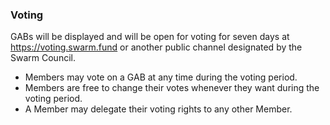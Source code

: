 ### Voting
GABs will be displayed and will be open for voting for seven days at https://voting.swarm.fund or another public channel designated by the Swarm Council.

- Members may vote on a GAB at any time during the voting period.
- Members are free to change their votes whenever they want during the voting period.
- A Member may delegate their voting rights to any other Member.
